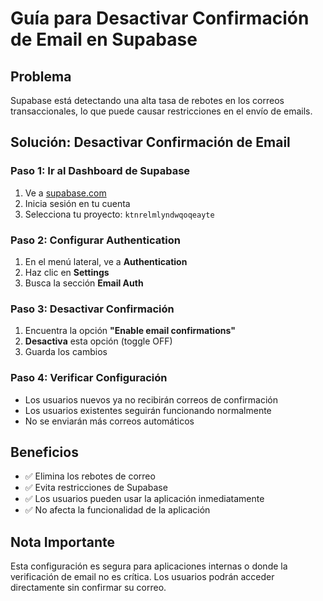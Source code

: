 # Guía para Desactivar Confirmación de Email en Supabase

## Problema
Supabase está detectando una alta tasa de rebotes en los correos transaccionales, lo que puede causar restricciones en el envío de emails.

## Solución: Desactivar Confirmación de Email

### Paso 1: Ir al Dashboard de Supabase
1. Ve a [supabase.com](https://supabase.com)
2. Inicia sesión en tu cuenta
3. Selecciona tu proyecto: `ktnrelmlyndwqoqeayte`

### Paso 2: Configurar Authentication
1. En el menú lateral, ve a **Authentication**
2. Haz clic en **Settings**
3. Busca la sección **Email Auth**

### Paso 3: Desactivar Confirmación
1. Encuentra la opción **"Enable email confirmations"**
2. **Desactiva** esta opción (toggle OFF)
3. Guarda los cambios

### Paso 4: Verificar Configuración
- Los usuarios nuevos ya no recibirán correos de confirmación
- Los usuarios existentes seguirán funcionando normalmente
- No se enviarán más correos automáticos

## Beneficios
- ✅ Elimina los rebotes de correo
- ✅ Evita restricciones de Supabase
- ✅ Los usuarios pueden usar la aplicación inmediatamente
- ✅ No afecta la funcionalidad de la aplicación

## Nota Importante
Esta configuración es segura para aplicaciones internas o donde la verificación de email no es crítica. Los usuarios podrán acceder directamente sin confirmar su correo.
